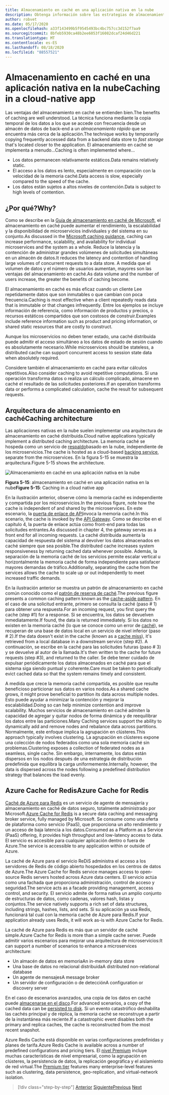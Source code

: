 ```yaml
---
title: Almacenamiento en caché en una aplicación nativa en la nube
description: Obtenga información sobre las estrategias de almacenamiento en caché en una aplicación nativa en la nube.
author: robvet
ms.date: 05/17/2020
ms.openlocfilehash: a33f143499b5f9545493bc4bc757cc3d152f7aa9
ms.sourcegitcommit: 8bfeb5930ca48b2ee6053f16082dcaf24d46d221
ms.translationtype: MT
ms.contentlocale: es-ES
ms.lasthandoff: 08/18/2020
ms.locfileid: "88557521"
---
```

# <a name="caching-in-a-cloud-native-app"></a><span data-ttu-id="405f1-103">Almacenamiento en caché en una aplicación nativa en la nube</span><span class="sxs-lookup"><span data-stu-id="405f1-103">Caching in a cloud-native app</span></span>

<span data-ttu-id="405f1-104">Las ventajas del almacenamiento en caché se entienden bien.</span><span class="sxs-lookup"><span data-stu-id="405f1-104">The benefits of caching are well understood.</span></span> <span data-ttu-id="405f1-105">La técnica funciona mediante la copia temporal de los datos a los que se accede con frecuencia desde un almacén de datos de back-end a un *almacenamiento rápido* que se encuentra más cerca de la aplicación.</span><span class="sxs-lookup"><span data-stu-id="405f1-105">The technique works by temporarily copying frequently accessed data from a backend data store to *fast storage* that's located closer to the application.</span></span> <span data-ttu-id="405f1-106">El almacenamiento en caché se implementa a menudo...</span><span class="sxs-lookup"><span data-stu-id="405f1-106">Caching is often implemented where...</span></span>

- <span data-ttu-id="405f1-107">Los datos permanecen relativamente estáticos.</span><span class="sxs-lookup"><span data-stu-id="405f1-107">Data remains relatively static.</span></span>
- <span data-ttu-id="405f1-108">El acceso a los datos es lento, especialmente en comparación con la velocidad de la memoria caché.</span><span class="sxs-lookup"><span data-stu-id="405f1-108">Data access is slow, especially compared to the speed of the cache.</span></span>
- <span data-ttu-id="405f1-109">Los datos están sujetos a altos niveles de contención.</span><span class="sxs-lookup"><span data-stu-id="405f1-109">Data is subject to high levels of contention.</span></span>

## <a name="why"></a><span data-ttu-id="405f1-110">¿Por qué?</span><span class="sxs-lookup"><span data-stu-id="405f1-110">Why?</span></span>

<span data-ttu-id="405f1-111">Como se describe en la [Guía de almacenamiento en caché de Microsoft](https://docs.microsoft.com/azure/architecture/best-practices/caching), el almacenamiento en caché puede aumentar el rendimiento, la escalabilidad y la disponibilidad de microservicios individuales y del sistema en su conjunto.</span><span class="sxs-lookup"><span data-stu-id="405f1-111">As discussed in the [Microsoft caching guidance](https://docs.microsoft.com/azure/architecture/best-practices/caching), caching can increase performance, scalability, and availability for individual microservices and the system as a whole.</span></span> <span data-ttu-id="405f1-112">Reduce la latencia y la contención de administrar grandes volúmenes de solicitudes simultáneas en un almacén de datos.</span><span class="sxs-lookup"><span data-stu-id="405f1-112">It reduces the latency and contention of handling large volumes of concurrent requests to a data store.</span></span> <span data-ttu-id="405f1-113">A medida que el volumen de datos y el número de usuarios aumentan, mayores son las ventajas del almacenamiento en caché.</span><span class="sxs-lookup"><span data-stu-id="405f1-113">As data volume and the number of users increase, the greater the benefits of caching become.</span></span>

<span data-ttu-id="405f1-114">El almacenamiento en caché es más eficaz cuando un cliente Lee repetidamente datos que son inmutables o que cambian con poca frecuencia.</span><span class="sxs-lookup"><span data-stu-id="405f1-114">Caching is most effective when a client repeatedly reads data that is immutable or that changes infrequently.</span></span> <span data-ttu-id="405f1-115">Entre los ejemplos se incluye información de referencia, como información de productos y precios, o recursos estáticos compartidos que son costosos de construir.</span><span class="sxs-lookup"><span data-stu-id="405f1-115">Examples include reference information such as product and pricing information, or shared static resources that are costly to construct.</span></span>

<span data-ttu-id="405f1-116">Aunque los microservicios no deben tener estado, una caché distribuida puede admitir el acceso simultáneo a los datos de estado de sesión cuando es absolutamente necesario.</span><span class="sxs-lookup"><span data-stu-id="405f1-116">While microservices should be stateless, a distributed cache can support concurrent access to session state data when absolutely required.</span></span>

<span data-ttu-id="405f1-117">Considere también el almacenamiento en caché para evitar cálculos repetitivos.</span><span class="sxs-lookup"><span data-stu-id="405f1-117">Also consider caching to avoid repetitive computations.</span></span> <span data-ttu-id="405f1-118">Si una operación transforma datos o realiza un cálculo complicado, almacene en caché el resultado de las solicitudes posteriores.</span><span class="sxs-lookup"><span data-stu-id="405f1-118">If an operation transforms data or performs a complicated calculation, cache the result for subsequent requests.</span></span>

## <a name="caching-architecture"></a><span data-ttu-id="405f1-119">Arquitectura de almacenamiento en caché</span><span class="sxs-lookup"><span data-stu-id="405f1-119">Caching architecture</span></span>

<span data-ttu-id="405f1-120">Las aplicaciones nativas en la nube suelen implementar una arquitectura de almacenamiento en caché distribuida.</span><span class="sxs-lookup"><span data-stu-id="405f1-120">Cloud native applications typically implement a distributed caching architecture.</span></span> <span data-ttu-id="405f1-121">La memoria caché se hospeda como un servicio de [respaldo](./definition.md#backing-services)basado en la nube, independiente de los microservicios.</span><span class="sxs-lookup"><span data-stu-id="405f1-121">The cache is hosted as a cloud-based [backing service](./definition.md#backing-services), separate from the microservices.</span></span> <span data-ttu-id="405f1-122">En la figura 5-15 se muestra la arquitectura.</span><span class="sxs-lookup"><span data-stu-id="405f1-122">Figure 5-15 shows the architecture.</span></span>

![Almacenamiento en caché en una aplicación nativa en la nube](media/caching-in-a-cloud-native-app.png)

<span data-ttu-id="405f1-124">**Figura 5-15**: almacenamiento en caché en una aplicación nativa en la nube</span><span class="sxs-lookup"><span data-stu-id="405f1-124">**Figure 5-15**: Caching in a cloud native app</span></span>

<span data-ttu-id="405f1-125">En la ilustración anterior, observe cómo la memoria caché es independiente y compartida por los microservicios.</span><span class="sxs-lookup"><span data-stu-id="405f1-125">In the previous figure, note how the cache is independent of and shared by the microservices.</span></span> <span data-ttu-id="405f1-126">En este escenario, la [puerta de enlace de API](./front-end-communication.md)invoca la memoria caché.</span><span class="sxs-lookup"><span data-stu-id="405f1-126">In this scenario, the cache is invoked by the [API Gateway](./front-end-communication.md).</span></span> <span data-ttu-id="405f1-127">Como se describe en el capítulo 4, la puerta de enlace actúa como front-end para todas las solicitudes entrantes.</span><span class="sxs-lookup"><span data-stu-id="405f1-127">As discussed in chapter 4, the gateway serves as a front end for all incoming requests.</span></span> <span data-ttu-id="405f1-128">La caché distribuida aumenta la capacidad de respuesta del sistema al devolver los datos almacenados en caché siempre que sea posible.</span><span class="sxs-lookup"><span data-stu-id="405f1-128">The distributed cache increases system responsiveness by returning cached data whenever possible.</span></span> <span data-ttu-id="405f1-129">Además, la separación de la memoria caché de los servicios permite escalar vertical u horizontalmente la memoria caché de forma independiente para satisfacer mayores demandas de tráfico.</span><span class="sxs-lookup"><span data-stu-id="405f1-129">Additionally, separating the cache from the services allows the cache to scale up or out independently to meet increased traffic demands.</span></span>

<span data-ttu-id="405f1-130">En la ilustración anterior se muestra un patrón de almacenamiento en caché común conocido como el [patrón de reserva de caché](https://docs.microsoft.com/azure/architecture/patterns/cache-aside).</span><span class="sxs-lookup"><span data-stu-id="405f1-130">The previous figure presents a common caching pattern known as the [cache-aside pattern](https://docs.microsoft.com/azure/architecture/patterns/cache-aside).</span></span> <span data-ttu-id="405f1-131">En el caso de una solicitud entrante, primero se consulta la caché (paso \# 1) para obtener una respuesta.</span><span class="sxs-lookup"><span data-stu-id="405f1-131">For an incoming request, you first query the cache (step \#1) for a response.</span></span> <span data-ttu-id="405f1-132">Si se encuentra, los datos se devuelven inmediatamente.</span><span class="sxs-lookup"><span data-stu-id="405f1-132">If found, the data is returned immediately.</span></span> <span data-ttu-id="405f1-133">Si los datos no existen en la memoria caché (lo que se conoce como un error de [caché](https://www.techopedia.com/definition/6308/cache-miss)), se recuperan de una base de datos local en un servicio de nivel inferior (paso \# 2).</span><span class="sxs-lookup"><span data-stu-id="405f1-133">If the data doesn't exist in the cache (known as a [cache miss](https://www.techopedia.com/definition/6308/cache-miss)), it's retrieved from a local database in a downstream service (step \#2).</span></span> <span data-ttu-id="405f1-134">A continuación, se escribe en la caché para las solicitudes futuras (paso \# 3) y se devuelve al autor de la llamada.</span><span class="sxs-lookup"><span data-stu-id="405f1-134">It's then written to the cache for future requests (step \#3), and returned to the caller.</span></span> <span data-ttu-id="405f1-135">Se debe tener cuidado de expulsar periódicamente los datos almacenados en caché para que el sistema siga siendo puntual y coherente.</span><span class="sxs-lookup"><span data-stu-id="405f1-135">Care must be taken to periodically evict cached data so that the system remains timely and consistent.</span></span>

<span data-ttu-id="405f1-136">A medida que crece la memoria caché compartida, es posible que resulte beneficioso particionar sus datos en varios nodos.</span><span class="sxs-lookup"><span data-stu-id="405f1-136">As a shared cache grows, it might prove beneficial to partition its data across multiple nodes.</span></span> <span data-ttu-id="405f1-137">Esto puede ayudar a minimizar la contención y mejorar la escalabilidad.</span><span class="sxs-lookup"><span data-stu-id="405f1-137">Doing so can help minimize contention and improve scalability.</span></span> <span data-ttu-id="405f1-138">Muchos servicios de almacenamiento en caché admiten la capacidad de agregar y quitar nodos de forma dinámica y de reequilibrar los datos entre las particiones.</span><span class="sxs-lookup"><span data-stu-id="405f1-138">Many Caching services support the ability to dynamically add and remove nodes and rebalance data across partitions.</span></span> <span data-ttu-id="405f1-139">Normalmente, este enfoque implica la agrupación en clústeres.</span><span class="sxs-lookup"><span data-stu-id="405f1-139">This approach typically involves clustering.</span></span> <span data-ttu-id="405f1-140">La agrupación en clústeres expone una colección de nodos federados como una sola memoria caché sin problemas.</span><span class="sxs-lookup"><span data-stu-id="405f1-140">Clustering exposes a collection of federated nodes as a seamless, single cache.</span></span> <span data-ttu-id="405f1-141">Sin embargo, internamente, los datos están dispersos en los nodos después de una estrategia de distribución predefinida que equilibra la carga uniformemente.</span><span class="sxs-lookup"><span data-stu-id="405f1-141">Internally, however, the data is dispersed across the nodes following a predefined distribution strategy that balances the load evenly.</span></span>

## <a name="azure-cache-for-redis"></a><span data-ttu-id="405f1-142">Azure Cache for Redis</span><span class="sxs-lookup"><span data-stu-id="405f1-142">Azure Cache for Redis</span></span>

<span data-ttu-id="405f1-143">[Caché de Azure para Redis](https://azure.microsoft.com/services/cache/) es un servicio de agente de mensajería y almacenamiento en caché de datos seguro, totalmente administrado por Microsoft.</span><span class="sxs-lookup"><span data-stu-id="405f1-143">[Azure Cache for Redis](https://azure.microsoft.com/services/cache/) is a secure data caching and messaging broker service, fully managed by Microsoft.</span></span> <span data-ttu-id="405f1-144">Se consume como una oferta de plataforma como servicio (PaaS), que proporciona un alto rendimiento y un acceso de baja latencia a los datos.</span><span class="sxs-lookup"><span data-stu-id="405f1-144">Consumed as a Platform as a Service (PaaS) offering, it provides high throughput and low-latency access to data.</span></span> <span data-ttu-id="405f1-145">El servicio es accesible para cualquier aplicación dentro o fuera de Azure.</span><span class="sxs-lookup"><span data-stu-id="405f1-145">The service is accessible to any application within or outside of Azure.</span></span>

<span data-ttu-id="405f1-146">La caché de Azure para el servicio ReDiS administra el acceso a los servidores de Redis de código abierto hospedados en los centros de datos de Azure.</span><span class="sxs-lookup"><span data-stu-id="405f1-146">The Azure Cache for Redis service manages access to open-source Redis servers hosted across Azure data centers.</span></span> <span data-ttu-id="405f1-147">El servicio actúa como una fachada que proporciona administración, control de acceso y seguridad.</span><span class="sxs-lookup"><span data-stu-id="405f1-147">The service acts as a facade providing management, access control, and security.</span></span> <span data-ttu-id="405f1-148">El servicio admite de forma nativa un amplio conjunto de estructuras de datos, como cadenas, valores hash, listas y conjuntos.</span><span class="sxs-lookup"><span data-stu-id="405f1-148">The service natively supports a rich set of data structures, including strings, hashes, lists, and sets.</span></span> <span data-ttu-id="405f1-149">Si su aplicación ya usa Redis, funcionará tal cual con la memoria caché de Azure para Redis.</span><span class="sxs-lookup"><span data-stu-id="405f1-149">If your application already uses Redis, it will work as-is with Azure Cache for Redis.</span></span>

<span data-ttu-id="405f1-150">La caché de Azure para Redis es más que un servidor de caché simple.</span><span class="sxs-lookup"><span data-stu-id="405f1-150">Azure Cache for Redis is more than a simple cache server.</span></span> <span data-ttu-id="405f1-151">Puede admitir varios escenarios para mejorar una arquitectura de microservicios:</span><span class="sxs-lookup"><span data-stu-id="405f1-151">It can support a number of scenarios to enhance a microservices architecture:</span></span>

- <span data-ttu-id="405f1-152">Un almacén de datos en memoria</span><span class="sxs-lookup"><span data-stu-id="405f1-152">An in-memory data store</span></span>
- <span data-ttu-id="405f1-153">Una base de datos no relacional distribuida</span><span class="sxs-lookup"><span data-stu-id="405f1-153">A distributed non-relational database</span></span>
- <span data-ttu-id="405f1-154">Un agente de mensajes</span><span class="sxs-lookup"><span data-stu-id="405f1-154">A message broker</span></span>
- <span data-ttu-id="405f1-155">Un servidor de configuración o de detección</span><span class="sxs-lookup"><span data-stu-id="405f1-155">A configuration or discovery server</span></span>
  
<span data-ttu-id="405f1-156">En el caso de escenarios avanzados, una copia de los datos en caché puede [almacenarse en el disco](https://docs.microsoft.com/azure/azure-cache-for-redis/cache-how-to-premium-persistence).</span><span class="sxs-lookup"><span data-stu-id="405f1-156">For advanced scenarios, a copy of the cached data can be [persisted to disk](https://docs.microsoft.com/azure/azure-cache-for-redis/cache-how-to-premium-persistence).</span></span> <span data-ttu-id="405f1-157">Si un evento catastrófico deshabilita las cachés principal y de réplica, la memoria caché se reconstruye a partir de la instantánea más reciente.</span><span class="sxs-lookup"><span data-stu-id="405f1-157">If a catastrophic event disables both the primary and replica caches, the cache is reconstructed from the most recent snapshot.</span></span>

<span data-ttu-id="405f1-158">Azure Redis Cache está disponible en varias configuraciones predefinidas y planes de tarifa.</span><span class="sxs-lookup"><span data-stu-id="405f1-158">Azure Redis Cache is available across a number of predefined configurations and pricing tiers.</span></span> <span data-ttu-id="405f1-159">El [nivel Premium](https://docs.microsoft.com/azure/azure-cache-for-redis/cache-overview#service-tiers) incluye muchas características de nivel empresarial, como la agrupación en clústeres, la persistencia de datos, la replicación geográfica y el aislamiento de red virtual.</span><span class="sxs-lookup"><span data-stu-id="405f1-159">The [Premium tier](https://docs.microsoft.com/azure/azure-cache-for-redis/cache-overview#service-tiers) features many enterprise-level features such as clustering, data persistence, geo-replication, and virtual-network isolation.</span></span>

>[!div class="step-by-step"]
><span data-ttu-id="405f1-160">[Anterior](relational-vs-nosql-data.md)
>[Siguiente](elastic-search-in-azure.md)</span><span class="sxs-lookup"><span data-stu-id="405f1-160">[Previous](relational-vs-nosql-data.md)
[Next](elastic-search-in-azure.md)</span></span>
